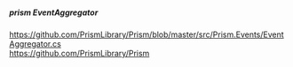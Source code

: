 
##### prism EventAggregator
https://github.com/PrismLibrary/Prism/blob/master/src/Prism.Events/EventAggregator.cs
<br>
https://github.com/PrismLibrary/Prism
